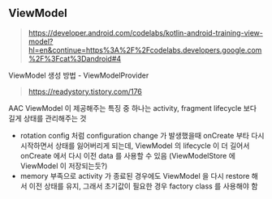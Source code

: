 

## ViewModel

> https://developer.android.com/codelabs/kotlin-android-training-view-model?hl=en&continue=https%3A%2F%2Fcodelabs.developers.google.com%2F%3Fcat%3Dandroid#4

ViewModel 생성 방법 - ViewModelProvider  
> https://readystory.tistory.com/176


AAC ViewModel 이 제공해주는 특징 중 하나는 activity, fragment lifecycle 보다 길게 상태를 관리해주는 것  
- rotation config 처럼 configuration change 가 발생했을때 onCreate 부타 다시 시작하면서 상태를 잃어버리게 되는데, ViewModel 의 lifecycle 이 더 길어서 onCreate 에서 다시 이전 data 를 사용할 수 있음 (ViewModelStore 에 ViewModel 이 저장되는듯?) 
- memory 부족으로 activity 가 종료된 경우에도 ViewModel 을 다시 restore 해서 이전 상태를 유지, 그래서 초기값이 필요한 경우 factory class 를 사용해야 함
<!--stackedit_data:
eyJoaXN0b3J5IjpbMTA4MjAxMTgyMSwxMjgyNjk5M119
-->